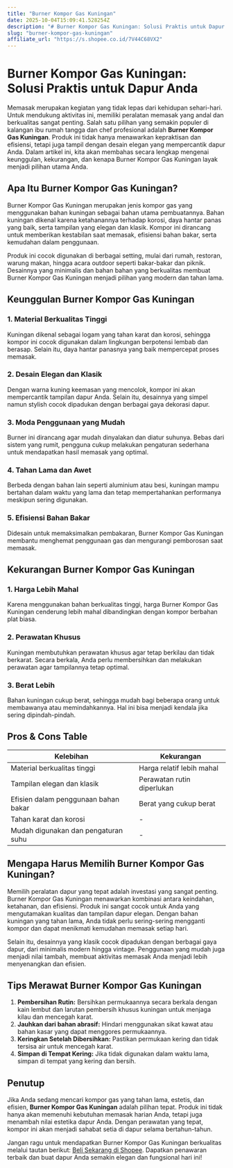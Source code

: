 ```yaml
---
title: "Burner Kompor Gas Kuningan"
date: 2025-10-04T15:09:41.528254Z
description: "# Burner Kompor Gas Kuningan: Solusi Praktis untuk Dapur Anda..."
slug: "burner-kompor-gas-kuningan"
affiliate_url: "https://s.shopee.co.id/7V44C68VX2"
---
```

# Burner Kompor Gas Kuningan: Solusi Praktis untuk Dapur Anda

Memasak merupakan kegiatan yang tidak lepas dari kehidupan sehari-hari. Untuk mendukung aktivitas ini, memiliki peralatan memasak yang andal dan berkualitas sangat penting. Salah satu pilihan yang semakin populer di kalangan ibu rumah tangga dan chef profesional adalah **Burner Kompor Gas Kuningan**. Produk ini tidak hanya menawarkan kepraktisan dan efisiensi, tetapi juga tampil dengan desain elegan yang mempercantik dapur Anda. Dalam artikel ini, kita akan membahas secara lengkap mengenai keunggulan, kekurangan, dan kenapa Burner Kompor Gas Kuningan layak menjadi pilihan utama Anda.

## Apa Itu Burner Kompor Gas Kuningan?

Burner Kompor Gas Kuningan merupakan jenis kompor gas yang menggunakan bahan kuningan sebagai bahan utama pembuatannya. Bahan kuningan dikenal karena ketahanannya terhadap korosi, daya hantar panas yang baik, serta tampilan yang elegan dan klasik. Kompor ini dirancang untuk memberikan kestabilan saat memasak, efisiensi bahan bakar, serta kemudahan dalam penggunaan.

Produk ini cocok digunakan di berbagai setting, mulai dari rumah, restoran, warung makan, hingga acara outdoor seperti bakar-bakar dan piknik. Desainnya yang minimalis dan bahan bahan yang berkualitas membuat Burner Kompor Gas Kuningan menjadi pilihan yang modern dan tahan lama.

## Keunggulan Burner Kompor Gas Kuningan

### 1. Material Berkualitas Tinggi
Kuningan dikenal sebagai logam yang tahan karat dan korosi, sehingga kompor ini cocok digunakan dalam lingkungan berpotensi lembab dan berasap. Selain itu, daya hantar panasnya yang baik mempercepat proses memasak.

### 2. Desain Elegan dan Klasik
Dengan warna kuning keemasan yang mencolok, kompor ini akan mempercantik tampilan dapur Anda. Selain itu, desainnya yang simpel namun stylish cocok dipadukan dengan berbagai gaya dekorasi dapur.

### 3. Moda Penggunaan yang Mudah
Burner ini dirancang agar mudah dinyalakan dan diatur suhunya. Bebas dari sistem yang rumit, pengguna cukup melakukan pengaturan sederhana untuk mendapatkan hasil memasak yang optimal.

### 4. Tahan Lama dan Awet
Berbeda dengan bahan lain seperti aluminium atau besi, kuningan mampu bertahan dalam waktu yang lama dan tetap mempertahankan performanya meskipun sering digunakan.

### 5. Efisiensi Bahan Bakar
Didesain untuk memaksimalkan pembakaran, Burner Kompor Gas Kuningan membantu menghemat penggunaan gas dan mengurangi pemborosan saat memasak.

## Kekurangan Burner Kompor Gas Kuningan

### 1. Harga Lebih Mahal
Karena menggunakan bahan berkualitas tinggi, harga Burner Kompor Gas Kuningan cenderung lebih mahal dibandingkan dengan kompor berbahan plat biasa.

### 2. Perawatan Khusus
Kuningan membutuhkan perawatan khusus agar tetap berkilau dan tidak berkarat. Secara berkala, Anda perlu membersihkan dan melakukan perawatan agar tampilannya tetap optimal.

### 3. Berat Lebih
Bahan kuningan cukup berat, sehingga mudah bagi beberapa orang untuk membawanya atau memindahkannya. Hal ini bisa menjadi kendala jika sering dipindah-pindah.

## Pros & Cons Table

| Kelebihan                              | Kekurangan                                 |
|----------------------------------------|--------------------------------------------|
| Material berkualitas tinggi           | Harga relatif lebih mahal                |
| Tampilan elegan dan klasik            | Perawatan rutin diperlukan               |
| Efisien dalam penggunaan bahan bakar  | Berat yang cukup berat                  |
| Tahan karat dan korosi                | -                                         |
| Mudah digunakan dan pengaturan suhu  | -                                         |

## Mengapa Harus Memilih Burner Kompor Gas Kuningan?

Memilih peralatan dapur yang tepat adalah investasi yang sangat penting. Burner Kompor Gas Kuningan menawarkan kombinasi antara keindahan, ketahanan, dan efisiensi. Produk ini sangat cocok untuk Anda yang mengutamakan kualitas dan tampilan dapur elegan. Dengan bahan kuningan yang tahan lama, Anda tidak perlu sering-sering mengganti kompor dan dapat menikmati kemudahan memasak setiap hari.

Selain itu, desainnya yang klasik cocok dipadukan dengan berbagai gaya dapur, dari minimalis modern hingga vintage. Penggunaan yang mudah juga menjadi nilai tambah, membuat aktivitas memasak Anda menjadi lebih menyenangkan dan efisien.

## Tips Merawat Burner Kompor Gas Kuningan

1. **Pembersihan Rutin:** Bersihkan permukaannya secara berkala dengan kain lembut dan larutan pembersih khusus kuningan untuk menjaga kilau dan mencegah karat.
2. **Jauhkan dari bahan abrasif:** Hindari menggunakan sikat kawat atau bahan kasar yang dapat menggores permukaannya.
3. **Keringkan Setelah Dibersihkan:** Pastikan permukaan kering dan tidak tersisa air untuk mencegah karat.
4. **Simpan di Tempat Kering:** Jika tidak digunakan dalam waktu lama, simpan di tempat yang kering dan bersih.

## Penutup

Jika Anda sedang mencari kompor gas yang tahan lama, estetis, dan efisien, **Burner Kompor Gas Kuningan** adalah pilihan tepat. Produk ini tidak hanya akan memenuhi kebutuhan memasak harian Anda, tetapi juga menambah nilai estetika dapur Anda. Dengan perawatan yang tepat, kompor ini akan menjadi sahabat setia di dapur selama bertahun-tahun.

Jangan ragu untuk mendapatkan Burner Kompor Gas Kuningan berkualitas melalui tautan berikut: [Beli Sekarang di Shopee](https://s.shopee.co.id/7V44C68VX2). Dapatkan penawaran terbaik dan buat dapur Anda semakin elegan dan fungsional hari ini!